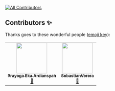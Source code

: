 
<!-- ALL-CONTRIBUTORS-BADGE:START - Do not remove or modify this section -->
[![All Contributors](https://img.shields.io/badge/all_contributors-2-orange.svg?style=flat-square)](#contributors-)
<!-- ALL-CONTRIBUTORS-BADGE:END -->
## Contributors ✨

Thanks goes to these wonderful people ([emoji key](https://allcontributors.org/docs/en/emoji-key)):

<!-- ALL-CONTRIBUTORS-LIST:START - Do not remove or modify this section -->
<!-- prettier-ignore-start -->
<!-- markdownlint-disable -->
<table>
  <tr>
    <td align="center"><a href="https://github.com/prayogaea"><img src="https://avatars.githubusercontent.com/u/102222827?v=4?s=100" width="100px;" alt=""/><br /><sub><b>Prayoga Eka Ardiansyah</b></sub></a><br /><a href="https://github.com/prayogaea/installation/commits?author=prayogaea" title="Documentation">📖</a></td>
    <td align="center"><a href="https://github.com/sebastianverera"><img src="https://avatars.githubusercontent.com/u/109468363?v=4?s=100" width="100px;" alt=""/><br /><sub><b>SebastianVerera</b></sub></a><br /><a href="https://github.com/prayogaea/installation/commits?author=sebastianverera" title="Documentation">📖</a></td>
  </tr>
</table>

<!-- markdownlint-restore -->
<!-- prettier-ignore-end -->

<!-- ALL-CONTRIBUTORS-LIST:END -->